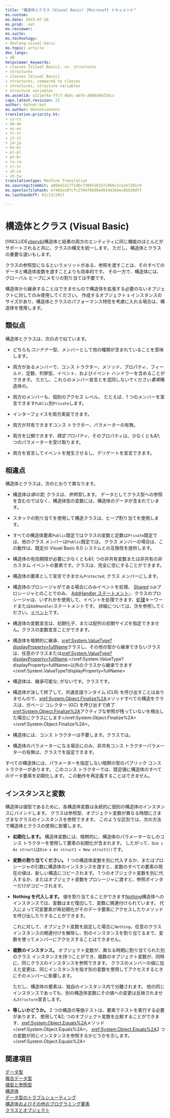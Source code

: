 ```yaml
---
title: "構造体とクラス (Visual Basic) |Microsoft ドキュメント"
ms.custom: 
ms.date: 2015-07-20
ms.prod: .net
ms.reviewer: 
ms.suite: 
ms.technology:
- devlang-visual-basic
ms.topic: article
dev_langs:
- VB
helpviewer_keywords:
- classes [Visual Basic], vs. structures
- structures
- classes [Visual Basic]
- structures, compared to classes
- structures, structure variables
- structure variables
ms.assetid: a221e74a-ffcf-4bdc-a0f6-a088a9bf26cc
caps.latest.revision: 21
author: dotnet-bot
ms.author: dotnetcontent
translation.priority.ht:
- cs-cz
- de-de
- es-es
- fr-fr
- it-it
- ja-jp
- ko-kr
- pl-pl
- pt-br
- ru-ru
- tr-tr
- zh-cn
- zh-tw
translationtype: Machine Translation
ms.sourcegitcommit: a06bd2a17f1d6c7308fa6337c866c1ca2e7281c0
ms.openlocfilehash: e7402ec0fcfc279470d39a4919d3b5ec8b5d9dff
ms.lasthandoff: 03/13/2017

---
```

# <a name="structures-and-classes-visual-basic"></a>構造体とクラス (Visual Basic)
[!INCLUDE[vbprvb](../../../../csharp/programming-guide/concepts/linq/includes/vbprvb_md.md)]構造体と結果の両方のエンティティに同じ機能のほとんどがサポートされると共に、クラスの構文を統一します。 ただし、構造体とクラスの重要な違いもします。  
  
 クラスの参照型になるというメリットがある、参照を渡すことは、そのすべてのデータと構造体変数を渡すことよりも効率的です。 その一方で、構造体には、グローバル ヒープにメモリの割り当ては不要です。  
  
 構造体から継承することはできませんので構造体を拡張する必要のないオブジェクトに対してのみ使用してください。 作成するオブジェクト s インスタンスのサイズがあり、構造体とクラスのパフォーマンス特性を考慮に入れる場合は、構造体を使用します。  
  
## <a name="similarities"></a>類似点  
 構造体とクラスは、次の点で似ています。  
  
-   どちらも*コンテナー*型、メンバーとして他の種類が含まれていることを意味します。  
  
-   両方があるメンバーで、コンス トラクター、メソッド、プロパティ、フィールド、定数、列挙型、イベント、およびイベント ハンドラーを含めることができます。 ただし、これらのメンバー宣言とを混同しないでください*要素*構造体の。  
  
-   両方のメンバーも、個別のアクセス レベル。 たとえば、1 つのメンバーを宣言できます`Public`別`Private`します。  
  
-   インターフェイスを両方実装できます。  
  
-   両方が共有できますコンス トラクター、パラメーターの有無。  
  
-   両方を公開できます、*既定プロパティ*、そのプロパティは、少なくとも&1; つのパラメーターを受け取ります。  
  
-   両方を宣言してイベントを発生させるし、デリゲートを宣言できます。  
  
## <a name="differences"></a>相違点  
 構造体とクラスは、次のとおりで異なります。  
  
-   構造体は*値の型*; クラスは、*参照型*します。 データとしてクラス型への参照を含むのではなく、構造体型の変数には、構造体のデータが含まれています。  
  
-   スタックの割り当てを使用して構造クラスは、ヒープ割り当てを使用します。  
  
-   すべての構造体要素`Public`既定ではクラスの変数と定数は`Private`既定では、他のクラス メンバーは`Public`既定では。 クラス メンバーの場合は、この動作は、既定の Visual Basic 6.0 システムとの互換性を提供します。  
  
-   構造体の有効期限が必要に少なくとも&1; つの非共有変数または非共有の非カスタム イベントの要素です。クラスは、完全に空にすることができます。  
  
-   構造体の要素として宣言できません`Protected`; クラス メンバーにします。  
  
-   構造体のプロシージャがである場合にのみイベントを処理、 [Shared](../../../../visual-basic/language-reference/modifiers/shared.md) `Sub`プロシージャとのことでのみ、 [AddHandler ステートメント](../../../../visual-basic/language-reference/statements/addhandler-statement.md);、クラスのプロシージャは、いずれかを使用して、イベントを処理できます、[処理](../../../../visual-basic/language-reference/statements/handles-clause.md)キーワードまたは`AddHandler`ステートメントです。 詳細については、次を参照してください。[イベント](../../../../visual-basic/programming-guide/language-features/events/index.md)です。  
  
-   構造体の変数宣言は、初期化子、または配列の初期サイズを指定できません。クラスの変数宣言ことができます。  
  
-   構造体を暗黙的に継承、<xref:System.ValueType?displayProperty=fullName>クラスし、その他の型から継承できないクラスは、任意のクラスまたは<xref:System.ValueType?displayProperty=fullName>.</xref:System.ValueType?displayProperty=fullName>以外のクラスから継承できます</xref:System.ValueType?displayProperty=fullName>  
  
-   構造体は、継承可能な; がないです。クラスです。  
  
-   構造体が決して終了して、共通言語ランタイム (CLR) を呼び出すことはありませんので、<xref:System.Object.Finalize%2A>メソッドすべての構造をクラスは、ガベージ コレクター (GC) を呼び出すで終了<xref:System.Object.Finalize%2A>アクティブな参照が残っていないを検出した場合にクラスにします</xref:System.Object.Finalize%2A></xref:System.Object.Finalize%2A>。  
  
-   構造体には、コンス トラクターは不要します。クラスでは。  
  
-   構造体のパラメーターになる場合にのみ、非共有コンス トラクターパラメーターの有無は、クラスでを設定できます。  
  
 すべての構造体には、パラメーターを指定しない暗黙の型のパブリック コンス トラクターがあります。 このコンス トラクターでは、既定値に構造体のすべてのデータ要素を初期化します。 この動作を再定義することはできません。  
  
## <a name="instances-and-variables"></a>インスタンスと変数  
 構造体は値型であるために、各構造体変数は永続的に個別の構造体のインスタンスにバインドします。 クラスは参照型、オブジェクト変数が異なる時間にさまざまなクラスのインスタンスを参照できます。 このような区別では、次の方法で構造体とクラスの使用に影響します。  
  
-   **初期化します。** 構造体変数には、暗黙的に、構造体のパラメーターなしのコンス トラクターを使用して要素の初期化が含まれます。 したがって、`Dim s As struct1`は`Dim s As struct1 = New struct1()`です。  
  
-   **変数の割り当てください。** 1 つの構造体変数を別に代入するか、またはプロシージャの引数に構造体のインスタンスを渡すと、変数のすべての要素の現在の値は、新しい構造にコピーされます。 1 つのオブジェクト変数を別に代入するか、またはオブジェクト変数をプロシージャに渡すと、参照ポインターだけがコピーされます。  
  
-   **Nothing を代入します。** 値を割り当てることができます[Nothing](../../../../visual-basic/language-reference/nothing.md)構造体へのインスタンスでは、変数はまだ復旧して、変数に関連付けられています。 代入によって可変要素が再初期化がそのデータ要素にアクセスしたりメソッドを呼び出したりすることができます。  
  
     これに対して、オブジェクト変数を設定した場合に`Nothing`、任意のクラス インスタンスの関連付けを解除し、別のインスタンスを割り当てるまで、変数を使ってメンバーにアクセスすることはできません。  
  
-   **複数のインスタンス。** オブジェクト変数が、異なる時期に割り当てられた別のクラス インスタンスを持つことができ、複数のオブジェクト変数が、同時に、同じクラスのインスタンスを参照できます。 クラスのメンバーの値に加えた変更は、同じインスタンスを指す別の変数を使用してアクセスするときにそのメンバーに影響します。  
  
     ただし、構造体の要素は、独自のインスタンス内で分離されます。 他の同じインスタンスであっても、別の構造体変数にその値への変更は反映されません`Structure`宣言します。  
  
-   **等しいかどうか。** 2 つの構造の等価テストは、要素でテストを実行する必要があります。 使用して&2; つのオブジェクト変数を比較することができます、<xref:System.Object.Equals%2A>メソッド</xref:System.Object.Equals%2A>。 <xref:System.Object.Equals%2A>2 つの変数が同じインスタンスを参照するかどうかを示します。</xref:System.Object.Equals%2A>  
  
## <a name="see-also"></a>関連項目  
 [データ型](../../../../visual-basic/programming-guide/language-features/data-types/index.md)   
 [複合データ型](../../../../visual-basic/programming-guide/language-features/data-types/composite-data-types.md)   
 [値型と参照型](../../../../visual-basic/programming-guide/language-features/data-types/value-types-and-reference-types.md)   
 [構造体](../../../../visual-basic/programming-guide/language-features/data-types/structures.md)   
 [データ型のトラブルシューティング](../../../../visual-basic/programming-guide/language-features/data-types/troubleshooting-data-types.md)   
 [構造体およびその他のプログラミング要素](../../../../visual-basic/programming-guide/language-features/data-types/structures-and-other-programming-elements.md)   
 [クラスとオブジェクト](../../../../visual-basic/programming-guide/language-features/objects-and-classes/index.md)

